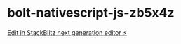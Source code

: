 # bolt-nativescript-js-zb5x4z

[Edit in StackBlitz next generation editor ⚡️](https://stackblitz.com/~/github.com/hdsalfredo/bolt-nativescript-js-zb5x4z)